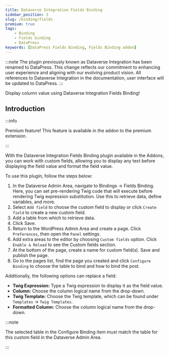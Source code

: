 ```yaml
---
title: Dataverse Integration Fields Binding
sidebar_position: 3
slug: /binding/fields
premium: true
tags:
    - Binding
    - Fields binding
    - DataPress
keywords: [DataPress Fields Binding, Fields Binding addon]    
---
```

:::note
The plugin previously known as Dataverse Integration has been renamed to DataPress. This change reflects our commitment to enhancing user experience and aligning with our evolving product vision.
All references to Dataverse Integration in the documentation, user interface will be updated to DataPress.
:::

<p class="lead">Display column value using Dataverse Integration Fields Binding!</p>

## Introduction

:::info

Premium feature! This feature is available in the addon to the premium extension.

:::

With the Dataverse Integration Fields Binding plugin available in the Addons, you can work with custom fields, allowing you to display any text before displaying the field value and format the field value.

To use this plugin, follow the steps below:

1. In the Dataverse Admin Area, navigate to Bindings -> Fields Binding. Here, you can set pre-rendering Twig code that will execute before rendering Twig expression substitution. Use this to retrieve data, define variables, and more.
2. Select `Add field` to choose the custom field to display or click `Create field` to create a new custom field.
3. Add a table from which to retrieve data.
4. Click Save.
5. Return to the WordPress Admin Area and create a page. Click `Preferences`, then open the `Panel` settings.
6. Add extra areas to the editor by choosing `Custom fields` option. Click `Enable & Reload` to see the Custom fields section.
7. At the bottom of the page, create a name for custom field(s). Save and publish the page.
8. Go to the pages list, find the page you created and click `Configure Binding` to choose the table to bind and how to bind the post.

Additionally, the following options can replace a field:

- **Twig Expression:** Type a Twig expression to display it as the field value.
- **Column:** Choose the column logical name from the drop-down.
- **Twig Template:** Choose the Twig template, which can be found under `Templates` -> `Twig Templates`.
- **Formatted Column:** Choose the column logical name from the drop-down.

:::note

The selected table in the Configure Binding item must match the table for this custom field in the Dataverse Admin Area.

:::
